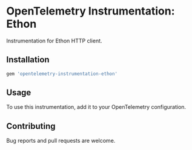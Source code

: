 # OpenTelemetry Instrumentation: Ethon

Instrumentation for Ethon HTTP client.

## Installation

```ruby
gem 'opentelemetry-instrumentation-ethon'
```

## Usage

To use this instrumentation, add it to your OpenTelemetry configuration.

## Contributing

Bug reports and pull requests are welcome.
